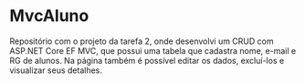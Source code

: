 # MvcAluno
Repositório com o projeto da tarefa 2, onde desenvolvi um CRUD com ASP.NET Core EF MVC, que possui uma tabela que cadastra nome, e-mail e RG de alunos. Na página também é possível editar os dados, excluí-los e visualizar seus detalhes.
